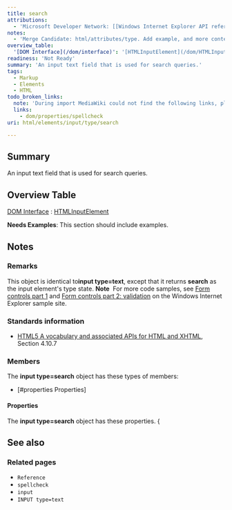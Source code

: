 ```yaml
---
title: search
attributions:
  - 'Microsoft Developer Network: [[Windows Internet Explorer API reference](http://msdn.microsoft.com/en-us/library/ie/hh828809%28v=vs.85%29.aspx) Article]'
notes:
  - 'Merge Candidate: html/attributes/type. Add example, and more contents.'
overview_table:
  '[DOM Interface](/dom/interface)': '[HTMLInputElement](/dom/HTMLInputElement)'
readiness: 'Not Ready'
summary: 'An input text field that is used for search queries.'
tags:
  - Markup
  - Elements
  - HTML
todo_broken_links:
  note: 'During import MediaWiki could not find the following links, please fix and adjust this list.'
  links:
    - dom/properties/spellcheck
uri: html/elements/input/type/search

---
```

## Summary

An input text field that is used for search queries.

## Overview Table

[DOM Interface](/dom/interface)
:   [HTMLInputElement](/dom/HTMLInputElement)

**Needs Examples**: This section should include examples.

## Notes

### Remarks

This object is identical to**input type=text**, except that it returns **search** as the input element's type state. **Note**  For more code samples, see [Form controls part 1](http://go.microsoft.com/fwlink/p/?LinkID=251128) and [Form controls part 2: validation](http://go.microsoft.com/fwlink/p/?LinkID=251131) on the Windows Internet Explorer sample site.

### Standards information

-   [HTML5 A vocabulary and associated APIs for HTML and XHTML](http://go.microsoft.com/fwlink/p/?linkid=221374), Section 4.10.7

### Members

The **input type=search** object has these types of members:

-   [\#properties Properties]

#### Properties

The **input type=search** object has these properties. {

## See also

### Related pages

-   `Reference`
-   `spellcheck`
-   `input`
-   `INPUT type=text`
